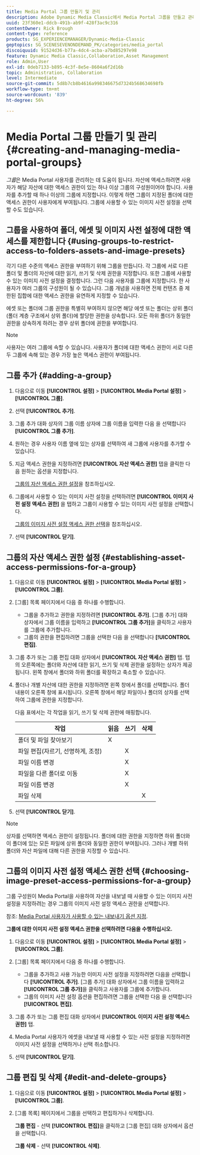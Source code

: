 ```yaml
---
title: Media Portal 그룹 만들기 및 관리
description: Adobe Dynamic Media Classic에서 Media Portal 그룹을 만들고 관리하는 방법에 대해 알아봅니다.
uuid: 23f360e1-ddcb-491b-ab9f-428f3ac9c316
contentOwner: Rick Brough
content-type: reference
products: SG_EXPERIENCEMANAGER/Dynamic-Media-Classic
geptopics: SG_SCENESEVENONDEMAND_PK/categories/media_portal
discoiquuid: 91524d36-b77a-4dc4-acba-a7bd85297e98
feature: Dynamic Media Classic,Collaboration,Asset Management
role: Admin,User
exl-id: 0deb7133-b895-4c3f-8e5e-8604a6f2d16b
topic: Administration, Collaboration
level: Intermediate
source-git-commit: 5d8b7cb8b4616a998346675d7324b568634698fb
workflow-type: tm+mt
source-wordcount: '839'
ht-degree: 56%

---
```


# Media Portal 그룹 만들기 및 관리{#creating-and-managing-media-portal-groups}

*그룹*&#x200B;은 Media Portal 사용자를 관리하는 데 도움이 됩니다. 자산에 액세스하려면 사용자가 해당 자산에 대한 액세스 권한이 있는 하나 이상 그룹의 구성원이어야 합니다. 사용자를 추가할 때 하나 이상의 그룹에 지정합니다. 이렇게 하면 그룹이 지정된 폴더에 대한 액세스 권한이 사용자에게 부여됩니다. 그룹에 사용할 수 있는 이미지 사전 설정을 선택할 수도 있습니다.

## 그룹을 사용하여 폴더, 에셋 및 이미지 사전 설정에 대한 액세스를 제한합니다 {#using-groups-to-restrict-access-to-folders-assets-and-image-presets}

각기 다른 수준의 액세스 권한을 부여하기 위해 그룹을 만듭니다. 각 그룹에 서로 다른 폴더 및 폴더의 자산에 대한 읽기, 쓰기 및 삭제 권한을 지정합니다. 또한 그룹에 사용할 수 있는 이미지 사전 설정을 결정합니다. 그런 다음 사용자를 그룹에 지정합니다. 한 사용자가 여러 그룹의 구성원이 될 수 있습니다. 그룹 개념을 사용하면 전체 컨텐츠 중 제한된 집합에 대한 액세스 권한을 유연하게 지정할 수 있습니다.

에셋 또는 폴더에 그룹 권한을 특별히 부여하지 않으면 해당 에셋 또는 폴더는 상위 폴더(폴더 계층 구조에서 상위 폴더)에 할당한 권한을 상속합니다. 모든 하위 폴더가 동일한 권한을 상속하게 하려는 경우 상위 폴더에 권한을 부여합니다.

>[!NOTE]
>
>사용자는 여러 그룹에 속할 수 있습니다. 사용자가 폴더에 대한 액세스 권한이 서로 다른 두 그룹에 속해 있는 경우 가장 높은 액세스 권한이 부여됩니다.

## 그룹 추가 {#adding-a-group}

1. 다음으로 이동 **[!UICONTROL 설정]** > **[!UICONTROL Media Portal 설정]** > **[!UICONTROL 그룹]**.
1. 선택 **[!UICONTROL 추가]**.
1. 그룹 추가 대화 상자의 그룹 이름 상자에 그룹 이름을 입력한 다음 을 선택합니다 **[!UICONTROL 그룹 추가]**.
1. 원하는 경우 사용자 이름 옆에 있는 상자를 선택하여 새 그룹에 사용자를 추가할 수 있습니다.
1. 지금 액세스 권한을 지정하려면 **[!UICONTROL 자산 액세스 권한]** 탭을 클릭한 다음 원하는 옵션을 지정합니다.

   [그룹의 자산 액세스 권한 설정](creating-media-portal-groups.md#establishing_asset_access_permissions_for_a_group)을 참조하십시오.

1. 그룹에서 사용할 수 있는 이미지 사전 설정을 선택하려면 **[!UICONTROL 이미지 사전 설정 액세스 권한]** 을 탭하고 그룹이 사용할 수 있는 이미지 사전 설정을 선택합니다.

   [그룹의 이미지 사전 설정 액세스 권한 선택](creating-media-portal-groups.md#choosing_image_preset_access_permissions_for_a_group)을 참조하십시오.

1. 선택 **[!UICONTROL 닫기]**.

## 그룹의 자산 액세스 권한 설정 {#establishing-asset-access-permissions-for-a-group}

1. 다음으로 이동 **[!UICONTROL 설정]** > **[!UICONTROL Media Portal 설정]** > **[!UICONTROL 그룹]**.
1. [그룹] 목록 페이지에서 다음 중 하나를 수행합니다.

   * 그룹을 추가하고 권한을 지정하려면 **[!UICONTROL 추가]**. [그룹 추가] 대화 상자에서 그룹 이름을 입력하고 **[!UICONTROL 그룹 추가]**&#x200B;을 클릭하고 사용자를 그룹에 추가합니다.
   * 그룹의 권한을 편집하려면 그룹을 선택한 다음 을 선택합니다 **[!UICONTROL 편집]**.

1. 그룹 추가 또는 그룹 편집 대화 상자에서 **[!UICONTROL 자산 액세스 권한]** 탭. 탭의 오른쪽에는 폴더와 자산에 대한 읽기, 쓰기 및 삭제 권한을 설정하는 상자가 제공됩니다. 왼쪽 창에서 폴더와 하위 폴더를 확장하고 축소할 수 있습니다.
1. 폴더나 개별 자산에 대한 권한을 지정하려면 왼쪽 창에서 폴더를 선택합니다. 폴더 내용이 오른쪽 창에 표시됩니다. 오른쪽 창에서 해당 파일이나 폴더의 상자를 선택하여 그룹에 권한을 지정합니다.

   다음 표에서는 각 작업을 읽기, 쓰기 및 삭제 권한에 매핑합니다.

   | 작업 | 읽음 | 쓰기 | 삭제 |
   | --- | --- | --- | --- |
   | 폴더 및 파일 찾아보기 | X | | |
   | 파일 편집(자르기, 선명하게, 조정) | | X | |
   | 파일 이름 변경 | | X | |
   | 파일을 다른 폴더로 이동 | | X | |
   | 파일 이름 변경 | | X | |
   | 파일 삭제 | | | X |

1. 선택 **[!UICONTROL 닫기]**.

>[!NOTE]
>
>상자를 선택하면 액세스 권한이 설정됩니다. 폴더에 대한 권한을 지정하면 하위 폴더와 이 폴더에 있는 모든 파일에 상위 폴더와 동일한 권한이 부여됩니다. 그러나 개별 하위 폴더와 자산 파일에 대해 다른 권한을 지정할 수 있습니다.

## 그룹의 이미지 사전 설정 액세스 권한 선택 {#choosing-image-preset-access-permissions-for-a-group}

그룹 구성원이 Media Portal을 사용하여 자산을 내보낼 때 사용할 수 있는 이미지 사전 설정을 지정하려는 경우 그룹의 이미지 사전 설정 액세스 권한을 선택합니다.

참조: [Media Portal 사용자가 사용할 수 있는 내보내기 옵션 지정](specifying-export-options-available-media.md#specifying_export_options_available_to_media_portal_users).

**그룹에 대한 이미지 사전 설정 액세스 권한을 선택하려면 다음을 수행하십시오.**

1. 다음으로 이동 **[!UICONTROL 설정]** > **[!UICONTROL Media Portal 설정]** > **[!UICONTROL 그룹]**.
1. [그룹] 목록 페이지에서 다음 중 하나를 수행합니다.

   * 그룹을 추가하고 사용 가능한 이미지 사전 설정을 지정하려면 다음을 선택합니다 **[!UICONTROL 추가]**. [그룹 추가] 대화 상자에서 그룹 이름을 입력하고 **[!UICONTROL 그룹 추가]**&#x200B;을 클릭하고 사용자를 그룹에 추가합니다.
   * 그룹의 이미지 사전 설정 옵션을 편집하려면 그룹을 선택한 다음 을 선택합니다 **[!UICONTROL 편집]**.

1. 그룹 추가 또는 그룹 편집 대화 상자에서 **[!UICONTROL 이미지 사전 설정 액세스 권한]** 탭.
1. Media Portal 사용자가 에셋을 내보낼 때 사용할 수 있는 사전 설정을 지정하려면 이미지 사전 설정을 선택하거나 선택 취소합니다.
1. 선택 **[!UICONTROL 닫기]**.

## 그룹 편집 및 삭제 {#edit-and-delete-groups}

1. 다음으로 이동 **[!UICONTROL 설정]** > **[!UICONTROL Media Portal 설정]** > **[!UICONTROL 그룹]**.
1. [그룹 목록] 페이지에서 그룹을 선택하고 편집하거나 삭제합니다.

   **그룹 편집** - 선택 **[!UICONTROL 편집]**&#x200B;을 클릭하고 [그룹 편집] 대화 상자에서 옵션을 선택합니다.

   **그룹 삭제** - 선택 **[!UICONTROL 삭제]**.
